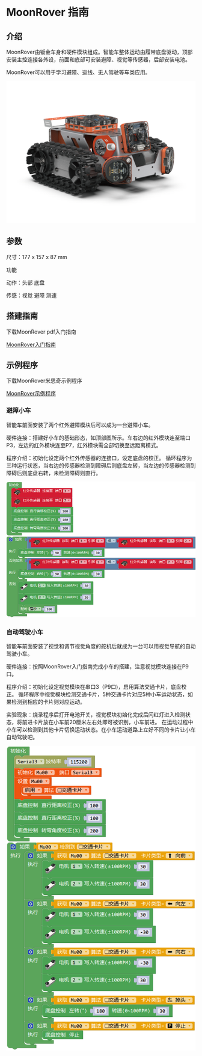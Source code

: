 # MoonRover 指南

## 介绍
MoonRover由钣金车身和硬件模块组成。智能车整体运动由履带底盘驱动，顶部安装主控连接各外设，前面和底部可安装避障、视觉等传感器，后部安装电池。

MoonRover可以用于学习避障、巡线、无人驾驶等车类应用。

![](./images/render_MoonRover.png)

## 参数

尺寸：177 x 157 x 87 mm

功能

动作：头部 底盘

传感：视觉 避障 测速

## 搭建指南

下载MoonRover pdf入门指南

[MoonRover入门指南](https://github.com/mu-opensource/Morpx-docs-en/raw/master/MoonBot/MoonBot_Structure/docs/MoonRover_quick_start_guide_en.pdf)

## 示例程序

下载MoonRover米思奇示例程序

[MoonRover示例程序](https://github.com/mu-opensource/Morpx-docs-en/raw/master/MoonBot/MoonBot_Structure/sources/Mixly_example_MoonRover.zip)

### 避障小车

智能车前面安装了两个红外避障模块后可以成为一台避障小车。

硬件连接：搭建好小车的基础形态，如顶部图所示。车右边的红外模块连至端口P3，左边的红外模块连至P7，红外模块需全部切换至远距离模式。

程序介绍：初始化设定两个红外传感器的连接口，设定底盘的校正。
循环程序为三种运行状态，当右边的传感器检测到障碍后则底盘左转，当左边的传感器检测到障碍后则底盘右转，未检测障碍则直行。

![](./images/Mixly_MoonRover_avoidObstacle.png)

### 自动驾驶小车

智能车前面安装了视觉和调节视觉角度的舵机后就成为一台可以用视觉导航的自动驾驶小车。

硬件连接：按照MoonRover入门指南完成小车的搭建，注意视觉模块连接在P9口。

程序介绍：初始化设定视觉模块在串口3（P9口)，启用算法交通卡片，底盘校正。
循环程序中视觉模块检测交通卡片，5种交通卡片对应5种小车运动状态，如果检测到相应的卡片则对应运动。

实验现象：烧录程序后打开电池开关，视觉模块初始化完成后闪红灯进入检测状态，将前进卡片放在小车前20厘米左右处即可被识别，小车前进。
在运动过程中小车可以检测到其他卡片切换运动状态。在小车运动道路上立好不同的卡片让小车自动驾驶吧。

![](./images/Mixly_MoonRover_autoDrive.png)
